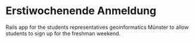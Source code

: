 Erstiwochenende Anmeldung
=========================

Rails app for the students representatives geoinformatics Münster to allow students to sign up for the freshman weekend.
